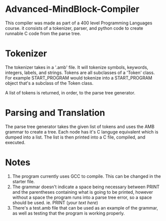 # Advanced-MindBlock-Compiler

This compiler was made as part of a 400 level Programming Languages course. it consists of a tokenizer, parser, and python code to create runnable C code from the parse tree.

# Tokenizer

The tokenizer takes in a '.amb' file. It will tokenize symbols, keywords, integers, labels, and strings. Tokens are all subclasses of a 'Token' class. For example START_PROGRAM would tokenize into a START_PROGRAM object that's a subclass of the Token class.

A list of tokens is returned, in order, to the parse tree generator.

# Parsing and Translation
The parse tree generator takes the given list of tokens and uses the AMB grammar to create a tree. Each node has it's C languge equivalent which is dumped into a list. The list is then printed into a C file, compiled, and executed.

# Notes
1. The program currently uses GCC to compile. This can be changed in the starter file.
2. The grammar doesn't indicate a space being necessary between PRINT and the parentheses containing what is going to be printed, however without a space the program runs into a parse tree error, so a space should be used. 
  ie. PRINT (*your text here*)
3. There's a test.amb file that can be used as an example of the grammar, as well as testing that the program is working properly.
